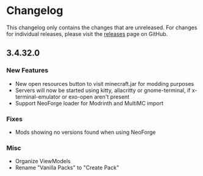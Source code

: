 # Changelog

This changelog only contains the changes that are unreleased. For changes for individual releases, please visit the
[releases](https://github.com/ATLauncher/ATLauncher/releases) page on GitHub.

## 3.4.32.0

### New Features
- New open resources button to visit minecraft.jar for modding purposes
- Servers will now be started using kitty, allacritty or gnome-terminal, if x-terminal-emulator or exo-open aren't present
- Support NeoForge loader for Modrinth and MultiMC import

### Fixes
- Mods showing no versions found when using NeoForge

### Misc
- Organize ViewModels
- Rename "Vanilla Packs" to "Create Pack"
